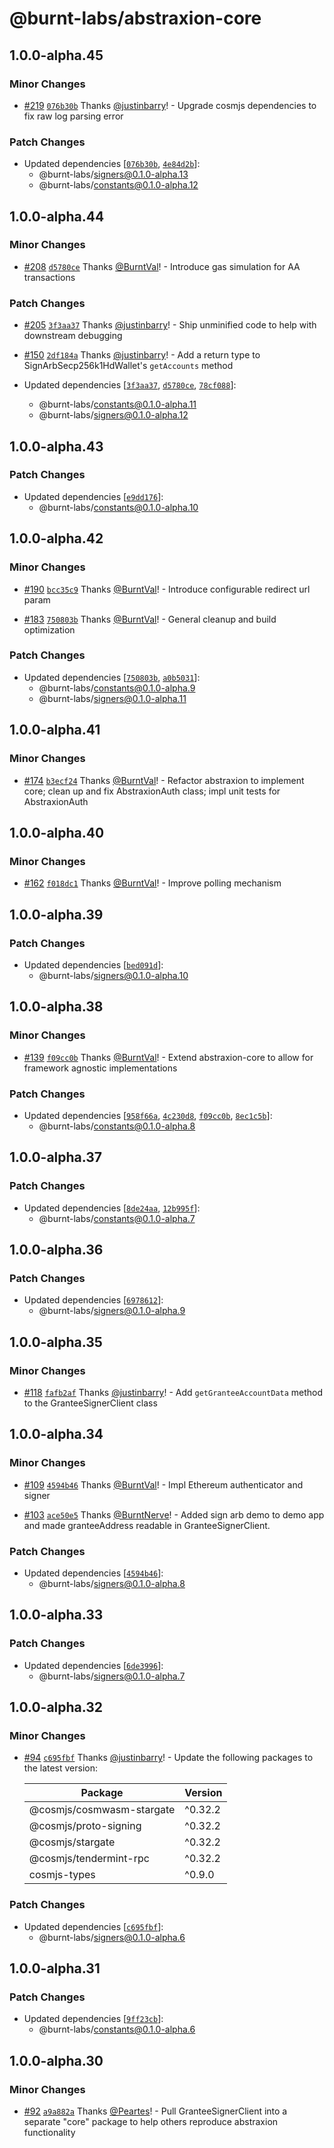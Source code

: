 # @burnt-labs/abstraxion-core

## 1.0.0-alpha.45

### Minor Changes

- [#219](https://github.com/burnt-labs/xion.js/pull/219) [`076b30b`](https://github.com/burnt-labs/xion.js/commit/076b30b64fc373384b3f9ff4c5e99646a06487d7) Thanks [@justinbarry](https://github.com/justinbarry)! - Upgrade cosmjs dependencies to fix raw log parsing error

### Patch Changes

- Updated dependencies [[`076b30b`](https://github.com/burnt-labs/xion.js/commit/076b30b64fc373384b3f9ff4c5e99646a06487d7), [`4e84d2b`](https://github.com/burnt-labs/xion.js/commit/4e84d2b8c24a80b81dd79a2b3993df9249b88069)]:
  - @burnt-labs/signers@0.1.0-alpha.13
  - @burnt-labs/constants@0.1.0-alpha.12

## 1.0.0-alpha.44

### Minor Changes

- [#208](https://github.com/burnt-labs/xion.js/pull/208) [`d5780ce`](https://github.com/burnt-labs/xion.js/commit/d5780ce742bba6a6cd7e1a872e4693f0dd078267) Thanks [@BurntVal](https://github.com/BurntVal)! - Introduce gas simulation for AA transactions

### Patch Changes

- [#205](https://github.com/burnt-labs/xion.js/pull/205) [`3f3aa37`](https://github.com/burnt-labs/xion.js/commit/3f3aa37f2e98fa8fb1abd0e3a4ad2b271ca1587a) Thanks [@justinbarry](https://github.com/justinbarry)! - Ship unminified code to help with downstream debugging

- [#150](https://github.com/burnt-labs/xion.js/pull/150) [`2df184a`](https://github.com/burnt-labs/xion.js/commit/2df184a661f74f6a9a412336f7df271d9f6f4b9c) Thanks [@justinbarry](https://github.com/justinbarry)! - Add a return type to SignArbSecp256k1HdWallet's `getAccounts` method

- Updated dependencies [[`3f3aa37`](https://github.com/burnt-labs/xion.js/commit/3f3aa37f2e98fa8fb1abd0e3a4ad2b271ca1587a), [`d5780ce`](https://github.com/burnt-labs/xion.js/commit/d5780ce742bba6a6cd7e1a872e4693f0dd078267), [`78cf088`](https://github.com/burnt-labs/xion.js/commit/78cf0886ccc1a4c023642c4a7d87f9196d637940)]:
  - @burnt-labs/constants@0.1.0-alpha.11
  - @burnt-labs/signers@0.1.0-alpha.12

## 1.0.0-alpha.43

### Patch Changes

- Updated dependencies [[`e9dd176`](https://github.com/burnt-labs/xion.js/commit/e9dd1766dbfe4994948e028b51c07eb6dd52cced)]:
  - @burnt-labs/constants@0.1.0-alpha.10

## 1.0.0-alpha.42

### Minor Changes

- [#190](https://github.com/burnt-labs/xion.js/pull/190) [`bcc35c9`](https://github.com/burnt-labs/xion.js/commit/bcc35c9ed8faf2edb6f1e19f06e8b8ced9530067) Thanks [@BurntVal](https://github.com/BurntVal)! - Introduce configurable redirect url param

- [#183](https://github.com/burnt-labs/xion.js/pull/183) [`750803b`](https://github.com/burnt-labs/xion.js/commit/750803b1a4235334322262d1e932f81d3ea13060) Thanks [@BurntVal](https://github.com/BurntVal)! - General cleanup and build optimization

### Patch Changes

- Updated dependencies [[`750803b`](https://github.com/burnt-labs/xion.js/commit/750803b1a4235334322262d1e932f81d3ea13060), [`a0b5031`](https://github.com/burnt-labs/xion.js/commit/a0b5031f8766369b00562387b692450f396a9d7f)]:
  - @burnt-labs/constants@0.1.0-alpha.9
  - @burnt-labs/signers@0.1.0-alpha.11

## 1.0.0-alpha.41

### Minor Changes

- [#174](https://github.com/burnt-labs/xion.js/pull/174) [`b3ecf24`](https://github.com/burnt-labs/xion.js/commit/b3ecf24cf8c240c2b0c721ed803decca9f6a91a4) Thanks [@BurntVal](https://github.com/BurntVal)! - Refactor abstraxion to implement core; clean up and fix AbstraxionAuth class; impl unit tests for AbstraxionAuth

## 1.0.0-alpha.40

### Minor Changes

- [#162](https://github.com/burnt-labs/xion.js/pull/162) [`f018dc1`](https://github.com/burnt-labs/xion.js/commit/f018dc124615bbf467abbea35cb656852233593d) Thanks [@BurntVal](https://github.com/BurntVal)! - Improve polling mechanism

## 1.0.0-alpha.39

### Patch Changes

- Updated dependencies [[`bed091d`](https://github.com/burnt-labs/xion.js/commit/bed091d74557457efb681734a27b46d97cdefbbe)]:
  - @burnt-labs/signers@0.1.0-alpha.10

## 1.0.0-alpha.38

### Minor Changes

- [#139](https://github.com/burnt-labs/xion.js/pull/139) [`f09cc0b`](https://github.com/burnt-labs/xion.js/commit/f09cc0b7167e41673f7aeb0ce317896e2e4b5582) Thanks [@BurntVal](https://github.com/BurntVal)! - Extend abstraxion-core to allow for framework agnostic implementations

### Patch Changes

- Updated dependencies [[`958f66a`](https://github.com/burnt-labs/xion.js/commit/958f66ab7b82bdbb8a591d16b2cc399859e8508b), [`4c230d8`](https://github.com/burnt-labs/xion.js/commit/4c230d82f20b934acd77ea102e45a29ad3e148ae), [`f09cc0b`](https://github.com/burnt-labs/xion.js/commit/f09cc0b7167e41673f7aeb0ce317896e2e4b5582), [`8ec1c5b`](https://github.com/burnt-labs/xion.js/commit/8ec1c5b752f8136c9e6ba7fcfec16e85542d7c21)]:
  - @burnt-labs/constants@0.1.0-alpha.8

## 1.0.0-alpha.37

### Patch Changes

- Updated dependencies [[`8de24aa`](https://github.com/burnt-labs/xion.js/commit/8de24aa187e9316c9cf9a1f431f08e4ae629842e), [`12b995f`](https://github.com/burnt-labs/xion.js/commit/12b995f5c3216bad7537d4232ea2bbd2340ced32)]:
  - @burnt-labs/constants@0.1.0-alpha.7

## 1.0.0-alpha.36

### Patch Changes

- Updated dependencies [[`6978612`](https://github.com/burnt-labs/xion.js/commit/697861259eff1199d143f79c7d8c0666eec4760b)]:
  - @burnt-labs/signers@0.1.0-alpha.9

## 1.0.0-alpha.35

### Minor Changes

- [#118](https://github.com/burnt-labs/xion.js/pull/118) [`fafb2af`](https://github.com/burnt-labs/xion.js/commit/fafb2af44b647dcfce3bccd9b91b6d0ffefc4ed0) Thanks [@justinbarry](https://github.com/justinbarry)! - Add `getGranteeAccountData` method to the GranteeSignerClient class

## 1.0.0-alpha.34

### Minor Changes

- [#109](https://github.com/burnt-labs/xion.js/pull/109) [`4594b46`](https://github.com/burnt-labs/xion.js/commit/4594b46fa3c668e02c5ccade8d3b7aae2e7c0d77) Thanks [@BurntVal](https://github.com/BurntVal)! - Impl Ethereum authenticator and signer

- [#103](https://github.com/burnt-labs/xion.js/pull/103) [`ace50e5`](https://github.com/burnt-labs/xion.js/commit/ace50e507e5d33b75092e3c4823ba0c5c6ad04d2) Thanks [@BurntNerve](https://github.com/BurntNerve)! - Added sign arb demo to demo app and made granteeAddress readable in GranteeSignerClient.

### Patch Changes

- Updated dependencies [[`4594b46`](https://github.com/burnt-labs/xion.js/commit/4594b46fa3c668e02c5ccade8d3b7aae2e7c0d77)]:
  - @burnt-labs/signers@0.1.0-alpha.8

## 1.0.0-alpha.33

### Patch Changes

- Updated dependencies [[`6de3996`](https://github.com/burnt-labs/xion.js/commit/6de39966e4a308c740ab8e66eb00a4c1f2d479b4)]:
  - @burnt-labs/signers@0.1.0-alpha.7

## 1.0.0-alpha.32

### Minor Changes

- [#94](https://github.com/burnt-labs/xion.js/pull/94) [`c695fbf`](https://github.com/burnt-labs/xion.js/commit/c695fbfa636dd149a2f7305cd87298c6cc84d67e) Thanks [@justinbarry](https://github.com/justinbarry)! - Update the following packages to the latest version:

  | Package                   | Version |
  | ------------------------- | ------- |
  | @cosmjs/cosmwasm-stargate | ^0.32.2 |
  | @cosmjs/proto-signing     | ^0.32.2 |
  | @cosmjs/stargate          | ^0.32.2 |
  | @cosmjs/tendermint-rpc    | ^0.32.2 |
  | cosmjs-types              | ^0.9.0  |

### Patch Changes

- Updated dependencies [[`c695fbf`](https://github.com/burnt-labs/xion.js/commit/c695fbfa636dd149a2f7305cd87298c6cc84d67e)]:
  - @burnt-labs/signers@0.1.0-alpha.6

## 1.0.0-alpha.31

### Patch Changes

- Updated dependencies [[`9ff23cb`](https://github.com/burnt-labs/xion.js/commit/9ff23cb244c271fb7438f2caef2b18ce4fa0afb8)]:
  - @burnt-labs/constants@0.1.0-alpha.6

## 1.0.0-alpha.30

### Minor Changes

- [#92](https://github.com/burnt-labs/xion.js/pull/92) [`a9a882a`](https://github.com/burnt-labs/xion.js/commit/a9a882a23ff3227591287e7dc28438f7644a7bfa) Thanks [@Peartes](https://github.com/Peartes)! - Pull GranteeSignerClient into a separate "core" package to help others reproduce abstraxion functionality
